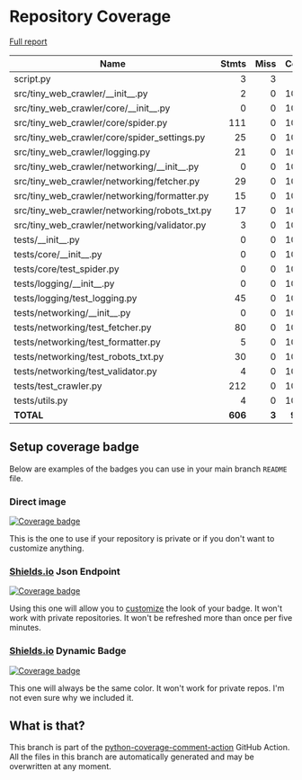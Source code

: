 # Repository Coverage

[Full report](https://htmlpreview.github.io/?https://github.com/SuperCreator9005/tinywebcrawling/blob/python-coverage-comment-action-data/htmlcov/index.html)

| Name                                              |    Stmts |     Miss |   Cover |   Missing |
|-------------------------------------------------- | -------: | -------: | ------: | --------: |
| script.py                                         |        3 |        3 |      0% |       1-4 |
| src/tiny\_web\_crawler/\_\_init\_\_.py            |        2 |        0 |    100% |           |
| src/tiny\_web\_crawler/core/\_\_init\_\_.py       |        0 |        0 |    100% |           |
| src/tiny\_web\_crawler/core/spider.py             |      111 |        0 |    100% |           |
| src/tiny\_web\_crawler/core/spider\_settings.py   |       25 |        0 |    100% |           |
| src/tiny\_web\_crawler/logging.py                 |       21 |        0 |    100% |           |
| src/tiny\_web\_crawler/networking/\_\_init\_\_.py |        0 |        0 |    100% |           |
| src/tiny\_web\_crawler/networking/fetcher.py      |       29 |        0 |    100% |           |
| src/tiny\_web\_crawler/networking/formatter.py    |       15 |        0 |    100% |           |
| src/tiny\_web\_crawler/networking/robots\_txt.py  |       17 |        0 |    100% |           |
| src/tiny\_web\_crawler/networking/validator.py    |        3 |        0 |    100% |           |
| tests/\_\_init\_\_.py                             |        0 |        0 |    100% |           |
| tests/core/\_\_init\_\_.py                        |        0 |        0 |    100% |           |
| tests/core/test\_spider.py                        |        0 |        0 |    100% |           |
| tests/logging/\_\_init\_\_.py                     |        0 |        0 |    100% |           |
| tests/logging/test\_logging.py                    |       45 |        0 |    100% |           |
| tests/networking/\_\_init\_\_.py                  |        0 |        0 |    100% |           |
| tests/networking/test\_fetcher.py                 |       80 |        0 |    100% |           |
| tests/networking/test\_formatter.py               |        5 |        0 |    100% |           |
| tests/networking/test\_robots\_txt.py             |       30 |        0 |    100% |           |
| tests/networking/test\_validator.py               |        4 |        0 |    100% |           |
| tests/test\_crawler.py                            |      212 |        0 |    100% |           |
| tests/utils.py                                    |        4 |        0 |    100% |           |
|                                         **TOTAL** |  **606** |    **3** | **99%** |           |


## Setup coverage badge

Below are examples of the badges you can use in your main branch `README` file.

### Direct image

[![Coverage badge](https://raw.githubusercontent.com/SuperCreator9005/tinywebcrawling/python-coverage-comment-action-data/badge.svg)](https://htmlpreview.github.io/?https://github.com/SuperCreator9005/tinywebcrawling/blob/python-coverage-comment-action-data/htmlcov/index.html)

This is the one to use if your repository is private or if you don't want to customize anything.

### [Shields.io](https://shields.io) Json Endpoint

[![Coverage badge](https://img.shields.io/endpoint?url=https://raw.githubusercontent.com/SuperCreator9005/tinywebcrawling/python-coverage-comment-action-data/endpoint.json)](https://htmlpreview.github.io/?https://github.com/SuperCreator9005/tinywebcrawling/blob/python-coverage-comment-action-data/htmlcov/index.html)

Using this one will allow you to [customize](https://shields.io/endpoint) the look of your badge.
It won't work with private repositories. It won't be refreshed more than once per five minutes.

### [Shields.io](https://shields.io) Dynamic Badge

[![Coverage badge](https://img.shields.io/badge/dynamic/json?color=brightgreen&label=coverage&query=%24.message&url=https%3A%2F%2Fraw.githubusercontent.com%2FSuperCreator9005%2Ftinywebcrawling%2Fpython-coverage-comment-action-data%2Fendpoint.json)](https://htmlpreview.github.io/?https://github.com/SuperCreator9005/tinywebcrawling/blob/python-coverage-comment-action-data/htmlcov/index.html)

This one will always be the same color. It won't work for private repos. I'm not even sure why we included it.

## What is that?

This branch is part of the
[python-coverage-comment-action](https://github.com/marketplace/actions/python-coverage-comment)
GitHub Action. All the files in this branch are automatically generated and may be
overwritten at any moment.